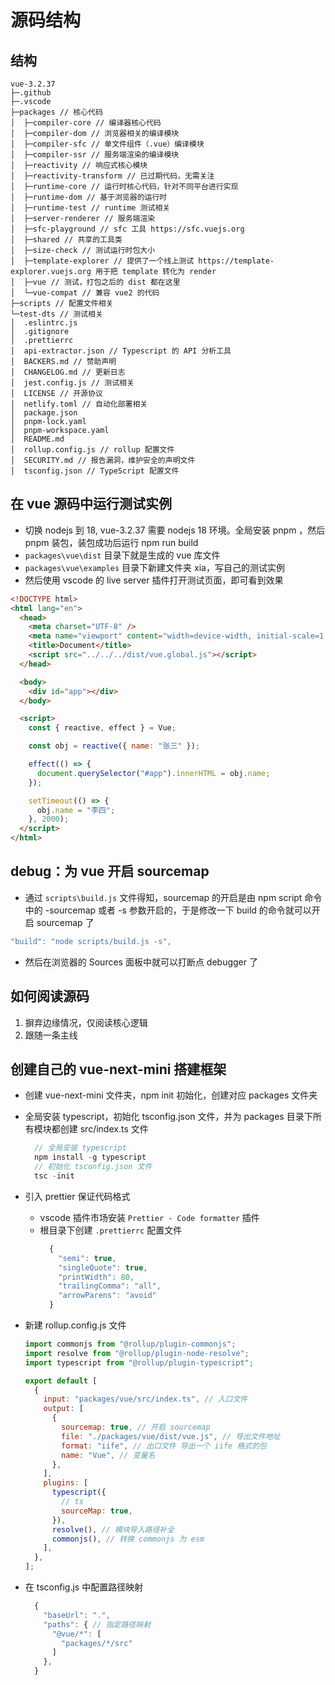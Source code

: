 # 源码结构

## 结构

```
vue-3.2.37
├─.github
├─.vscode
├─packages // 核心代码
│  ├─compiler-core // 编译器核心代码
│  ├─compiler-dom // 浏览器相关的编译模块
│  ├─compiler-sfc // 单文件组件（.vue）编译模块
│  ├─compiler-ssr // 服务端渲染的编译模块
│  ├─reactivity // 响应式核心模块
│  ├─reactivity-transform // 已过期代码，无需关注
│  ├─runtime-core // 运行时核心代码，针对不同平台进行实现
│  ├─runtime-dom // 基于浏览器的运行时
│  ├─runtime-test // runtime 测试相关
│  ├─server-renderer // 服务端渲染
│  ├─sfc-playground // sfc 工具 https://sfc.vuejs.org
│  ├─shared // 共享的工具类
│  ├─size-check // 测试运行时包大小
│  ├─template-explorer // 提供了一个线上测试 https://template-explorer.vuejs.org 用于把 template 转化为 render
│  ├─vue // 测试，打包之后的 dist 都在这里
│  └─vue-compat // 兼容 vue2 的代码
├─scripts // 配置文件相关
└─test-dts // 测试相关
│  .eslintrc.js
│  .gitignore
│  .prettierrc
│  api-extractor.json // Typescript 的 API 分析工具
│  BACKERS.md // 赞助声明
│  CHANGELOG.md // 更新日志
│  jest.config.js // 测试相关
│  LICENSE // 开源协议
│  netlify.toml // 自动化部署相关
│  package.json
│  pnpm-lock.yaml
│  pnpm-workspace.yaml
│  README.md
│  rollup.config.js // rollup 配置文件
│  SECURITY.md // 报告漏洞，维护安全的声明文件
│  tsconfig.json // TypeScript 配置文件
```

## 在 vue 源码中运行测试实例

- 切换 nodejs 到 18, vue-3.2.37 需要 nodejs 18 环境。全局安装 pnpm ，然后 pnpm 装包，装包成功后运行 npm run build
- `packages\vue\dist` 目录下就是生成的 vue 库文件
- `packages\vue\examples` 目录下新建文件夹 xia，写自己的测试实例
- 然后使用 vscode 的 live server 插件打开测试页面，即可看到效果

```html
<!DOCTYPE html>
<html lang="en">
  <head>
    <meta charset="UTF-8" />
    <meta name="viewport" content="width=device-width, initial-scale=1.0" />
    <title>Document</title>
    <script src="../../../dist/vue.global.js"></script>
  </head>

  <body>
    <div id="app"></div>
  </body>

  <script>
    const { reactive, effect } = Vue;

    const obj = reactive({ name: "张三" });

    effect(() => {
      document.querySelector("#app").innerHTML = obj.name;
    });

    setTimeout(() => {
      obj.name = "李四";
    }, 2000);
  </script>
</html>
```

## debug：为 vue 开启 sourcemap

- 通过 `scripts\build.js` 文件得知，sourcemap 的开启是由 npm script 命令中的 -sourcemap 或者 -s 参数开启的，于是修改一下 build 的命令就可以开启 sourcemap 了

```js
"build": "node scripts/build.js -s",
```

- 然后在浏览器的 Sources 面板中就可以打断点 debugger 了

## 如何阅读源码

1. 摒弃边缘情况，仅阅读核心逻辑
2. 跟随一条主线

## 创建自己的 vue-next-mini 搭建框架

- 创建 vue-next-mini 文件夹，npm init 初始化，创建对应 packages 文件夹
- 全局安装 typescript，初始化 tsconfig.json 文件，并为 packages 目录下所有模块都创建 src/index.ts 文件
  ```js
    // 全局安装 typescript
    npm install -g typescript
    // 初始化 tsconfig.json 文件
    tsc -init
  ```
- 引入 prettier 保证代码格式
  - vscode 插件市场安装 `Prettier - Code formatter` 插件
  - 根目录下创建 `.prettierrc` 配置文件
    ```js
      {
        "semi": true,
        "singleQuote": true,
        "printWidth": 80,
        "trailingComma": "all",
        "arrowParens": "avoid"
      }
    ```
- 新建 rollup.config.js 文件

  ```js
  import commonjs from "@rollup/plugin-commonjs";
  import resolve from "@rollup/plugin-node-resolve";
  import typescript from "@rollup/plugin-typescript";

  export default [
    {
      input: "packages/vue/src/index.ts", // 入口文件
      output: [
        {
          sourcemap: true, // 开启 sourcemap
          file: "./packages/vue/dist/vue.js", // 导出文件地址
          format: "iife", // 出口文件 导出一个 iife 格式的包
          name: "Vue", // 变量名
        },
      ],
      plugins: [
        typescript({
          // ts
          sourceMap: true,
        }),
        resolve(), // 模块导入路径补全
        commonjs(), // 转换 commonjs 为 esm
      ],
    },
  ];
  ```

- 在 tsconfig.js 中配置路径映射
  ```js
    {
      "baseUrl": ".",
      "paths": { // 指定路径映射
        "@vue/*": [
          "packages/*/src"
        ]
      },
    }
  ```
